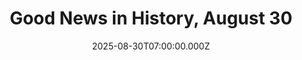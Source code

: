 ---
title: "Good News in History, August 30"
date: 2025-08-30T07:00:00.000Z
category: Human Kindness
externalLink: "https://www.goodnewsnetwork.org/events060830/"
image: ""
excerpt: "18 years ago today, the city of Melbourne was founded in southeast Australia. A traditional meeting place of several Aboriginal peoples including the Boonwurrung, Wathaurong, and Wurundjeri peoples, Melbourne blossomed rapidly into a “canvas city” following the designation of a crown colony in 1837, and news of a gold rush in 1850. Melbourne today is […] The post Good News…"
---